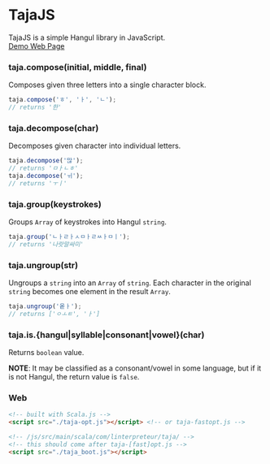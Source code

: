 
# TajaJS

TajaJS is a simple Hangul library in JavaScript. <br />
[Demo Web Page](https://linterpreteur.github.io/taja/)

### taja.compose(initial, middle, final)
Composes given three letters into a single character block.

```js
taja.compose('ㅎ', 'ㅏ', 'ㄴ');
// returns '한'
```

### taja.decompose(char)
Decomposes given character into individual letters.
```js
taja.decompose('많');
// returns 'ㅁㅏㄴㅎ'
taja.decompose('ㅟ');
// returns 'ㅜㅣ'
```

### taja.group(keystrokes)
Groups `Array` of keystrokes into Hangul `string`.
```js
taja.group('ㄴㅏㄹㅏㅅㅁㅏㄹㅆㅏㅁㅣ');
// returns '나랏말싸미'
```

### taja.ungroup(str)
Ungroups a `string` into an `Array` of `string`. Each character in the original `string` becomes one element in the result `Array`.
```js
taja.ungroup('옽ㅏ');
// returns ['ㅇㅗㅌ', 'ㅏ']
```

### taja.is.{hangul|syllable|consonant|vowel}(char)
Returns `boolean` value.

**NOTE**: It may be classified as a consonant/vowel in some language, but if it is not Hangul, the return value is `false`.

### Web
```html
<!-- built with Scala.js -->
<script src="./taja-opt.js"></script> <!-- or taja-fastopt.js -->

<!-- /js/src/main/scala/com/linterpreteur/taja/ -->
<!-- this should come after taja-[fast]opt.js -->
<script src="./taja_boot.js"></script>
```
